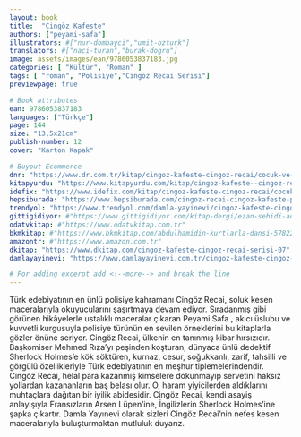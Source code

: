 ```yaml
---
layout: book
title:  "Cingöz Kafeste"
authors: ["peyami-safa"]
illustrators: #["nur-dombayci","umit-ozturk"]
translators: #["naci-turan","burak-dogru"]
image: assets/images/ean/9786053837183.jpg
categories: [ "Kültür", "Roman" ]
tags: [ "roman", "Polisiye","Cingöz Recai Serisi"]
previewpage: true

# Book attributes
ean: 9786053837183
languages: ["Türkçe"]
page: 144
size: "13,5x21cm"
publish-number: 12
cover: "Karton Kapak"

# Buyout Ecommerce
dnr: "https://www.dr.com.tr/kitap/cingoz-kafeste-cingoz-recai/cocuk-ve-genclik/okul-cagi-6-10-yas/cocuk-oykuhikaye/urunno=0000000500618"
kitapyurdu: "https://www.kitapyurdu.com/kitap/cingoz-kafeste--cingoz-recai/5917.html&filter_name=cing%C3%B6z+kafeste"
idefix: "https://www.idefix.com/kitap/cingoz-kafeste-cingoz-recai/cocuk-ve-genclik/okul-cagi-6-10-yas/cocuk-oykuhikaye/urunno=0000000500618"
hepsiburada: "https://www.hepsiburada.com/cingoz-recai-cingoz-kafeste-peyami-safa-p-KDAMLA37183"
trendyol: "https://www.trendyol.com/damla-yayinevi/cingoz-kafeste-cingoz-recai-p-3280364"
gittigidiyor: #"https://www.gittigidiyor.com/kitap-dergi/ezan-sehidi-adnan-menderes_pdp_732728793"
odatvkitap: #"https://www.odatvkitap.com.tr"
bkmkitap: #"https://www.bkmkitap.com/abdulhamidin-kurtlarla-dansi-578226"
amazontr: #"https://www.amazon.com.tr"
dkitap: "https://www.dkitap.com/cingoz-kafeste-cingoz-recai-serisi-07"
damlayayinevi: "https://www.damlayayinevi.com.tr/cingoz-kafeste-cingoz-recai-serisi-07"

# For adding excerpt add <!--more--> and break the line
---
```

Türk edebiyatının en ünlü polisiye kahramanı Cingöz Recai, soluk kesen maceralarıyla okuyucularını şaşırtmaya devam ediyor. Sıradanmış gibi görünen hikâyelerle ustalıklı maceralar çıkaran Peyami Safa , akıcı üslubu ve kuvvetli kurgusuyla polisiye türünün en sevilen örneklerini bu kitaplarla gözler önüne seriyor.
Cingöz Recai, ülkenin en tanınmış kibar hırsızıdır. Başkomiser Mehmed Rıza’yı peşinden koşturan, dünyaca ünlü dedektif Sherlock Holmes’e kök söktüren, kurnaz, cesur, soğukkanlı, zarif, tahsilli ve görgülü özellikleriyle Türk edebiyatının en meşhur tiplemelerindendir. Cingöz Recai, helal para kazanmış kimselere dokunmayıp servetini haksız yollardan kazananların baş belası olur. O, haram yiyicilerden aldıklarını muhtaçlara dağıtan bir iyilik abidesidir. Cingöz Recai, kendi asayiş anlayışıyla Fransızların Arsen Lüpen’ine, İngilizlerin Sherlock Holmes’ine şapka çıkartır. Damla Yayınevi olarak sizleri Cingöz Recai’nin nefes kesen maceralarıyla buluşturmaktan mutluluk duyarız.
<!--more--> 